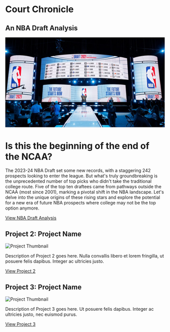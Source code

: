 # Court Chronicle

## An NBA Draft Analysis

![Project Thumbnail](assets/images/nba-draft.jpeg)

# Is this the beginning of the end of the NCAA? 

The 2023-24 NBA Draft set some new records, with a staggering 242 prospects
looking to enter the league. But what's truly groundbreaking is the
unprecedented number of top picks who didn't take the traditional college
route. Five of the top ten draftees came from pathways outside the NCAA (most
since 2001), marking a pivotal shift in the NBA landscape. Let's delve into the
unique origins of these rising stars and explore the potential for a new era of
future NBA prospects where college may not be the top option anymore.

[View NBA Draft Analysis](https://drive.google.com/file/d/19cYosz2xPq3nBMrmeGpep4MNnxDNWR7n/view?usp=sharing)

## Project 2: Project Name

![Project Thumbnail](link_to_thumbnail_image)

Description of Project 2 goes here. Nulla convallis libero et lorem fringilla, ut posuere felis dapibus. Integer ac ultricies justo. 

[View Project 2](link_to_project)

## Project 3: Project Name

![Project Thumbnail](link_to_thumbnail_image)

Description of Project 3 goes here. Ut posuere felis dapibus. Integer ac ultricies justo, nec euismod purus. 

[View Project 3](link_to_project)
